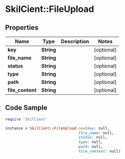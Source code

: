 # SkilCient::FileUpload

## Properties

Name | Type | Description | Notes
------------ | ------------- | ------------- | -------------
**key** | **String** |  | [optional] 
**file_name** | **String** |  | [optional] 
**status** | **String** |  | [optional] 
**type** | **String** |  | [optional] 
**path** | **String** |  | [optional] 
**file_content** | **String** |  | [optional] 

## Code Sample

```ruby
require 'SkilCient'

instance = SkilCient::FileUpload.new(key: null,
                                 file_name: null,
                                 status: null,
                                 type: null,
                                 path: null,
                                 file_content: null)
```


